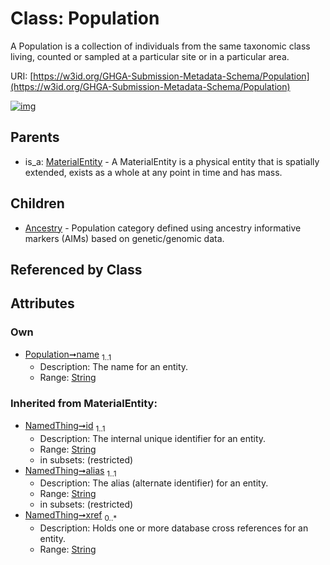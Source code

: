 
# Class: Population


A Population is a collection of individuals from the same taxonomic class living, counted or sampled at a particular site or in a particular area.

URI: [https://w3id.org/GHGA-Submission-Metadata-Schema/Population](https://w3id.org/GHGA-Submission-Metadata-Schema/Population)


[![img](https://yuml.me/diagram/nofunky;dir:TB/class/[Population&#124;name:string;id(i):string;alias(i):string;xref(i):string%20*]^-[Ancestry],[MaterialEntity]^-[Population],[MaterialEntity],[Ancestry])](https://yuml.me/diagram/nofunky;dir:TB/class/[Population&#124;name:string;id(i):string;alias(i):string;xref(i):string%20*]^-[Ancestry],[MaterialEntity]^-[Population],[MaterialEntity],[Ancestry])

## Parents

 *  is_a: [MaterialEntity](MaterialEntity.md) - A MaterialEntity is a physical entity that is spatially extended, exists as a whole at any point in time and has mass.

## Children

 * [Ancestry](Ancestry.md) - Population category defined using ancestry informative markers (AIMs) based on genetic/genomic data.

## Referenced by Class


## Attributes


### Own

 * [Population➞name](Population_name.md)  <sub>1..1</sub>
     * Description: The name for an entity.
     * Range: [String](types/String.md)

### Inherited from MaterialEntity:

 * [NamedThing➞id](NamedThing_id.md)  <sub>1..1</sub>
     * Description: The internal unique identifier for an entity.
     * Range: [String](types/String.md)
     * in subsets: (restricted)
 * [NamedThing➞alias](NamedThing_alias.md)  <sub>1..1</sub>
     * Description: The alias (alternate identifier) for an entity.
     * Range: [String](types/String.md)
     * in subsets: (restricted)
 * [NamedThing➞xref](NamedThing_xref.md)  <sub>0..\*</sub>
     * Description: Holds one or more database cross references for an entity.
     * Range: [String](types/String.md)
